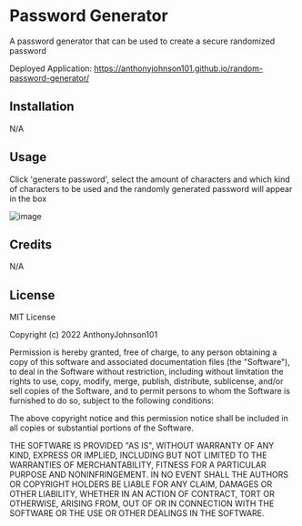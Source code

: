 # Password Generator

A password generator that can be used to create a secure randomized password

Deployed Application: https://anthonyjohnson101.github.io/random-password-generator/

## Installation

N/A

## Usage

Click 'generate password', select the amount of characters and which kind of characters to be used and the randomly generated password will appear in the box


![image](https://user-images.githubusercontent.com/116526152/206933680-d1176d0d-cca5-4a4f-828b-a8401ab1face.png)





## Credits

N/A

## License

MIT License

Copyright (c) 2022 AnthonyJohnson101

Permission is hereby granted, free of charge, to any person obtaining a copy
of this software and associated documentation files (the "Software"), to deal
in the Software without restriction, including without limitation the rights
to use, copy, modify, merge, publish, distribute, sublicense, and/or sell
copies of the Software, and to permit persons to whom the Software is
furnished to do so, subject to the following conditions:

The above copyright notice and this permission notice shall be included in all
copies or substantial portions of the Software.

THE SOFTWARE IS PROVIDED "AS IS", WITHOUT WARRANTY OF ANY KIND, EXPRESS OR
IMPLIED, INCLUDING BUT NOT LIMITED TO THE WARRANTIES OF MERCHANTABILITY,
FITNESS FOR A PARTICULAR PURPOSE AND NONINFRINGEMENT. IN NO EVENT SHALL THE
AUTHORS OR COPYRIGHT HOLDERS BE LIABLE FOR ANY CLAIM, DAMAGES OR OTHER
LIABILITY, WHETHER IN AN ACTION OF CONTRACT, TORT OR OTHERWISE, ARISING FROM,
OUT OF OR IN CONNECTION WITH THE SOFTWARE OR THE USE OR OTHER DEALINGS IN THE
SOFTWARE.
